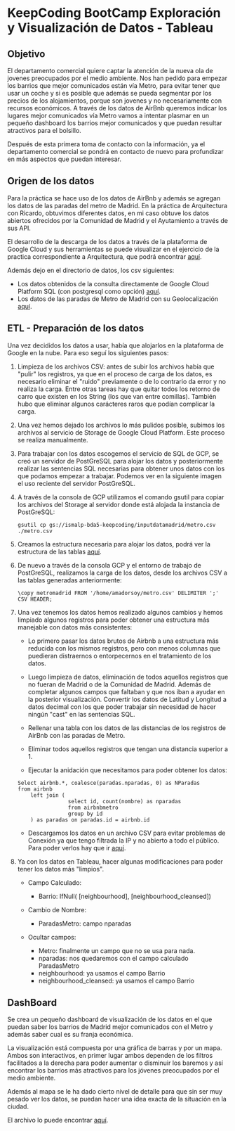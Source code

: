 # KeepCoding BootCamp Exploración y Visualización de Datos - Tableau

## Objetivo
El departamento comercial quiere captar la atención de la nueva ola de jovenes preocupados por el medio ambiente. Nos han pedido para empezar los barrios que mejor comunicados están vía Metro, para evitar tener que usar un coche y si es posible que además se pueda segmentar por los precios de los alojamientos, porque son jovenes y no necesariamente con recursos económicos. A través de los datos de AirBnb queremos indicar los lugares mejor comunicados vía Metro vamos a intentar plasmar en un pequeño dashboard los barrios mejor comunicados y que puedan resultar atractivos para el bolsillo.

Después de esta primera toma de contacto con la información, ya el departamento comercial se pondrá en contacto de nuevo para profundizar en más aspectos que puedan interesar.

## Origen de los datos
Para la práctica se hace uso de los datos de AirBnb y además se agregan los datos de las paradas del metro de Madrid. En la práctica de Arquitectura con Ricardo, obtuvimos diferentes datos, en mi caso obtuve los datos abiertos ofrecidos por la Comunidad de Madrid y el Ayutamiento a través de sus API.

El desarrollo de la descarga de los datos a través de la plataforma de Google Cloud y sus herramientas se puede visualizar en el ejercicio de la practica correspondiente a Arquitectura, que podrá encontrar [aquí](https://github.com/amadorsoy/keepCodingBootCampBDML/tree/master/bigdataarchitecture). 

Además dejo en el directorio de datos, los csv siguientes:

* Los datos obtenidos de la consulta directamente de Google Cloud Platform SQL (con postgresql como opción) [aquí]().
* Los datos de las paradas de Metro de Madrid con su Geolocalización [aquí]().


## ETL - Preparación de los datos

Una vez decididos los datos a usar, había que alojarlos en la plataforma de Google en la nube. Para eso seguí los siguientes pasos:

1. Limpieza de los archivos CSV: antes de subir los archivos había que "pulir" los registros, ya que en el proceso de carga de los datos, es necesario eliminar el "ruido" previamente o de lo contrario da error y no realiza la carga. Entre otras tareas hay que quitar todos los retorno de carro que existen en los String (los que van entre comillas). También hubo que eliminar algunos carácteres raros que podían complicar la carga.

2. Una vez hemos dejado los archivos lo más pulidos posible, subimos los archivos al servicio de Storage de Google Cloud Platform. Este proceso se realiza manualmente.

3. Para trabajar con los datos escogemos el servicio de SQL de GCP, se creó un servidor de PostGreSQL para alojar los datos y posteriormente realizar las sentencias SQL necesarias para obtener unos datos con los que podamos empezar a trabajar. Podemos ver en la siguiente imagen el uso reciente del servidor PostGreSQL.

4. A través de la consola de GCP utilizamos el comando gsutil para copiar los archivos del Storage al servidor donde está alojada la instancia de PostGreSQL:
    ```
    gsutil cp gs://ismalp-bda5-keepcoding/inputdatamadrid/metro.csv ./metro.csv
    ```

5. Creamos la estructura necesaria para alojar los datos, podrá ver la estructura de las tablas [aquí]().

6. De nuevo a través de la consola GCP y el entorno de trabajo de PostGreSQL, realizamos la carga de los datos, desde los archivos CSV a las tablas generadas anteriormente:
    ```
    \copy metromadrid FROM '/home/amadorsoy/metro.csv' DELIMITER ';' CSV HEADER;
    ```

7. Una vez tenemos los datos hemos realizado algunos cambios y hemos limpiado algunos registros para poder obtener una estructura más manejable con datos más consistentes:

    * Lo primero pasar los datos brutos de Airbnb a una estructura más reducida con los mismos registros, pero con menos columnas que puedieran distraernos o entorpecernos en el tratamiento de los datos.

    * Luego limpieza de datos, eliminación de todos aquellos registros que no fueran de Madrid o de la Comunidad de Madrid. Además de completar algunos campos que faltaban y que nos iban a ayudar en la posterior visualización. Convertir los datos de Latitud y Longitud a datos decimal con los que poder trabajar sin necesidad de hacer ningún "cast" en las sentencias SQL.

    * Rellenar una tabla con los datos de las distancias de los registros de AirBnb con las paradas de Metro.

    * Eliminar todos aquellos registros que tengan una distancia superior a 1.

    * Ejecutar la anidación que necesitamos para poder obtener los datos:
    ```
    Select airbnb.*, coalesce(paradas.nparadas, 0) as NParadas
    from airbnb
        left join (
                    select id, count(nombre) as nparadas
                    from airbnbmetro
                    group by id
        ) as paradas on paradas.id = airbnb.id
    ```
    * Descargamos los datos en un archivo CSV para evitar problemas de Conexión ya que tengo filtrada la IP y no abierto a todo el público. Para poder verlos hay que ir [aquí]().

8. Ya con los datos en Tableau, hacer algunas modificaciones para poder tener los datos más "limpios".

    * Campo Calculado:
        * Barrio: IfNull( [neighbourhood], [neighbourhood_cleansed])
        
    * Cambio de Nombre:
        * ParadasMetro: campo nparadas
    
    * Ocultar campos:
        * Metro: finalmente un campo que no se usa para nada.
        * nparadas: nos quedaremos con el campo calculado ParadasMetro
        * neighbourhood: ya usamos el campo Barrio
        * neighbourhood_cleansed: ya usamos el campo Barrio


## DashBoard

Se crea un pequeño dashboard de visualización de los datos en el que puedan saber los barrios de Madrid mejor comunicados con el Metro y además saber cual es su franja económica.

La visualización está compuesta por una gráfica de barras y por un mapa. Ambos son interactivos, en primer lugar ambos dependen de los filtros facilitados a la derecha para poder aumentar o disminuir los baremos y así encontrar los barrios más atractivos para los jóvenes preocupados por el medio ambiente.

Además al mapa se le ha dado cierto nivel de detalle para que sin ser muy pesado ver los datos, se puedan hacer una idea exacta de la situación en la ciudad.

El archivo lo puede encontrar [aquí]().